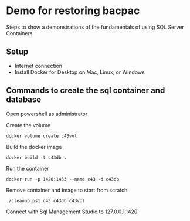 # Demo for restoring bacpac

Steps to show a demonstrations of the fundamentals of using SQL Server Containers

## Setup

- Internet connection
- Install Docker for Desktop on Mac, Linux, or Windows

## Commands to create the sql container and database

Open powershell as administrator

Create the volume

```
docker volume create c43vol
```

Build the docker image

```
docker build -t c43db .
```
Run the container

```
docker run -p 1420:1433 --name c43 -d c43db
```

Remove container and image to start from scratch

```
./cleanup.ps1 c43 c43db c43vol
```

Connect with Sql Management Studio to 127.0.0.1,1420
